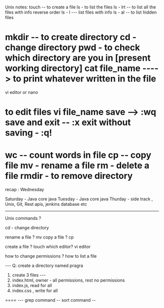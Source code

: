 Unix notes: 
touch -- to create a file 
ls - to list the files 
ls - lrt  -- to list all the files with info reverse order 
ls - l --- list files with info 
ls - al -- to list hidden files

mkdir -- to create directory 
cd - change directory 
pwd - to check which directory are you in [present working directory]
cat file_name    ----> to print whatever written in the file 
=== 
vi editor or nano 

to edit files 
vi file_name 
save --> :wq 
save and exit --  :x
exit without saving -  :q! 
======
wc -- count words in file 
cp -- copy file 
mv - rename a file 
rm - delete a file 
rmdir - to remove directory 
====

recap : Wednesday 

Saturday - Java core java
Tuesday - Java  core java
Thurday - side track , Unix, Git, Rest apis, jenkins database etc 



--- 
Unix commands ?

cd - change directory 


rename a file ? mv 
copy a file ? cp 

create a file ? touch 
which editor? vi editor 

how to change permissions ? 
how to list a file 


--- Q: create a directory named pragra 
1. create 3 files ---  
2. index.html,    owner - all permissions, rest no permissions
2. index.js,   read for all 
3. index.css , write for all 


====
--- grep command 
-- sort command --







